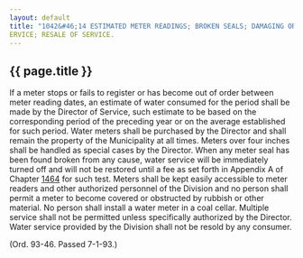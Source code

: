 ```yaml
---
layout: default 
title: "1042&#46;14 ESTIMATED METER READINGS; BROKEN SEALS; DAMAGING OR TAMPERING WITH METERS; TESTING; INSTALLATION; MULTIPLE"
ERVICE; RESALE OF SERVICE.
---
```


{{ page.title }}
----------------

If a meter stops or fails to register or has become out of order between
meter reading dates, an estimate of water consumed for the period shall
be made by the Director of Service, such estimate to be based on the
corresponding period of the preceding year or on the average established
for such period. Water meters shall be purchased by the Director and
shall remain the property of the Municipality at all times. Meters over
four inches shall be handled as special cases by the Director. When any
meter seal has been found broken from any cause, water service will be
immediately turned off and will not be restored until a fee as set forth
in Appendix A of Chapter [1464](58d37b9c.html) for such test. Meters
shall be kept easily accessible to meter readers and other authorized
personnel of the Division and no person shall permit a meter to become
covered or obstructed by rubbish or other material. No person shall
install a water meter in a coal cellar. Multiple service shall not be
permitted unless specifically authorized by the Director. Water service
provided by the Division shall not be resold by any consumer.

(Ord. 93-46. Passed 7-1-93.)
